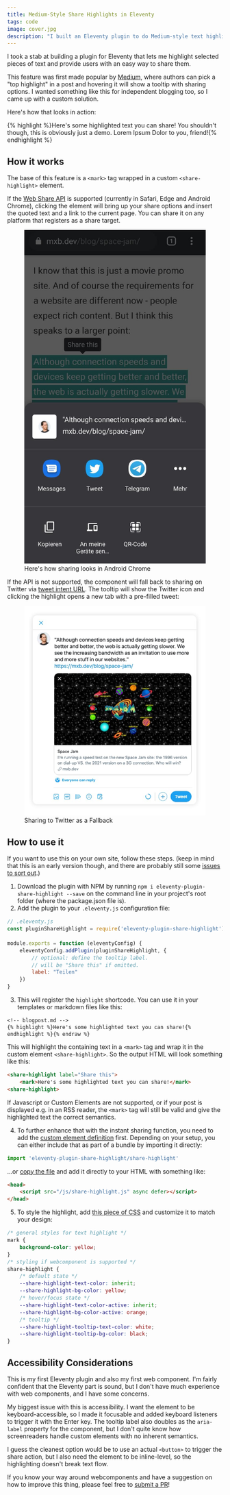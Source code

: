 ```yaml
---
title: Medium-Style Share Highlights in Eleventy
tags: code
image: cover.jpg
description: "I built an Eleventy plugin to do Medium-style text highlights that can be shared. It uses a webcomponent, custom properties and the Web Share API."
---
```


<p class="lead">I took a stab at building a plugin for Eleventy that lets me highlight selected pieces of text and provide users with an easy way to share them.</p>

This feature was first made popular by [Medium](https://medium.com/), where authors can pick a "top highlight" in a post and hovering it will show a tooltip with sharing options. I wanted something like this for independent blogging too, so I came up with a custom solution.

Here's how that looks in action:

{% highlight %}Here's some highlighted text you can share! You shouldn't though, this is obviously just a demo. Lorem Ipsum Dolor to you, friend!{% endhighlight %}

## How it works

The base of this feature is a `<mark>` tag wrapped in a custom `<share-highlight>` element.

If the [Web Share API](https://developer.mozilla.org/en-US/docs/Web/API/Navigator/share) is supported (currently in Safari, Edge and Android Chrome), clicking the element will bring up your share options and insert the quoted text and a link to the current page. You can share it on any platform that registers as a share target.

<figure>
    <img src="share_options.jpg" alt="screenshot of the share options menu in Android">
    <figcaption>Here's how sharing looks in Android Chrome</figcaption>
</figure>

If the API is not supported, the component will fall back to sharing on Twitter via [tweet intent URL](https://developer.twitter.com/en/docs/twitter-for-websites/tweet-button/guides/web-intent). The tooltip will show the Twitter icon and clicking the highlight opens a new tab with a pre-filled tweet:

<figure>
    <img src="tweet.jpg" alt="screenshot of a pre-filled tweet to a blogpost, with the highlighted text as a quote">
    <figcaption>Sharing to Twitter as a Fallback</figcaption>
</figure>

## How to use it

If you want to use this on your own site, follow these steps. (keep in mind that this is an early version though, and there are probably  still some [issues to sort out](#h-accessibility-considerations).)

1. Download the plugin with NPM by running `npm i eleventy-plugin-share-highlight --save` on the command line in your project's root folder (where the package.json file is).
2. Add the plugin to your `.eleventy.js` configuration file:

```js
// .eleventy.js
const pluginShareHighlight = require('eleventy-plugin-share-highlight');

module.exports = function (eleventyConfig) {
    eleventyConfig.addPlugin(pluginShareHighlight, {
        // optional: define the tooltip label.
        // will be "Share this" if omitted.
        label: "Teilen"
    })
}
```

3. This will register the `highlight` shortcode. You can use it in your templates or markdown files like this:

```md{% raw %}
<!-- blogpost.md -->
{% highlight %}Here's some highlighted text you can share!{% endhighlight %}{% endraw %}
```

This will highlight the containing text in a `<mark>` tag and wrap it in the custom element `<share-highlight>`. So the output HTML will look something like this:

```html
<share-highlight label="Share this">
    <mark>Here's some highlighted text you can share!</mark>
<share-highlight>
```

If Javascript or Custom Elements are not supported, or if your post is displayed e.g. in an RSS reader, the `<mark>` tag will still be valid and give the highlighted text the correct semantics. 

4. To further enhance that with the instant sharing function, you need to add the [custom element definition](https://github.com/maxboeck/eleventy-plugin-share-highlight/blob/main/share-highlight.js) first. Depending on your setup, you can either include that as part of a bundle by importing it directly:

```js
import 'eleventy-plugin-share-highlight/share-highlight'
```

...or [copy the file](https://github.com/maxboeck/eleventy-plugin-share-highlight/blob/main/share-highlight.js) and add it directly to your HTML with something like:

```html
<head>
    <script src="/js/share-highlight.js" async defer></script>
</head>
```

5. To style the highlight, add [this piece of CSS](https://github.com/maxboeck/eleventy-plugin-share-highlight/blob/main/styles.css) and customize it to match your design:

```css
/* general styles for text highlight */
mark {
    background-color: yellow;
}
/* styling if webcomponent is supported */
share-highlight {
    /* default state */
    --share-highlight-text-color: inherit;
    --share-highlight-bg-color: yellow;
    /* hover/focus state */
    --share-highlight-text-color-active: inherit;
    --share-highlight-bg-color-active: orange;
    /* tooltip */
    --share-highlight-tooltip-text-color: white;
    --share-highlight-tooltip-bg-color: black;
}
```

## Accessibility Considerations

This is my first Eleventy plugin and also my first web component. I'm fairly confident that the Eleventy part is sound, but I don't have much experience with web components, and I have some concerns.

My biggest issue with this is accessibility. I want the element to be keyboard-accessible, so I made it focusable and added keyboard listeners to trigger it with the Enter key. The tooltip label also doubles as the `aria-label` property for the component, but I don't quite know how screenreaders handle custom elements with no inherent semantics. 

I guess the cleanest option would be to use an actual `<button>` to trigger the share action, but I also need the element to be inline-level, so the highlighting doesn't break text flow.

If you know your way around webcomponents and have a suggestion on how to improve this thing, please feel free to [submit a PR](https://github.com/maxboeck/eleventy-plugin-share-highlight)!

